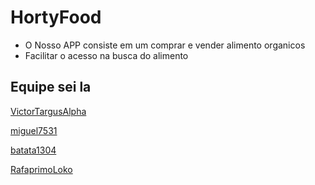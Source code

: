 # HortyFood
- O Nosso APP consiste em um comprar e vender alimento organicos
- Facilitar o acesso na busca do alimento
## Equipe sei la
[VictorTargusAlpha](https://github.com/VictorTargusAlpha)

[miguel7531](https://github.com/miguel7531)

[batata1304](https://github.com/batata1304)

[RafaprimoLoko](https://github.com/RafaprimoLoko)